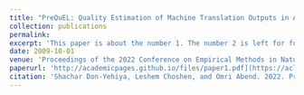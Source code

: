 ```yaml
---
title: "PreQuEL: Quality Estimation of Machine Translation Outputs in Advance"
collection: publications
permalink: 
excerpt: 'This paper is about the number 1. The number 2 is left for future work.'
date: 2009-10-01
venue: 'Proceedings of the 2022 Conference on Empirical Methods in Natural Language Processing'
paperurl: 'http://academicpages.github.io/files/paper1.pdf](https://aclanthology.org/2022.emnlp-main.767/'
citation: 'Shachar Don-Yehiya, Leshem Choshen, and Omri Abend. 2022. PreQuEL: Quality Estimation of Machine Translation Outputs in Advance. In Proceedings of the 2022 Conference on Empirical Methods in Natural Language Processing, pages 11170–11183, Abu Dhabi, United Arab Emirates. Association for Computational Linguistics.'
---
```


